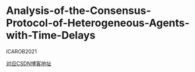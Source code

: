 # Analysis-of-the-Consensus-Protocol-of-Heterogeneous-Agents-with-Time-Delays
ICAROB2021

[对应CSDN博客地址](https://zhaojichao.blog.csdn.net/article/details/116423078)
